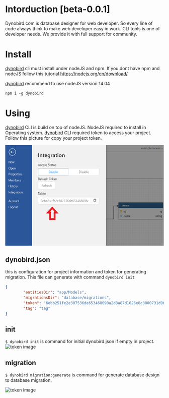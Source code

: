 # Intorduction [beta-0.0.1]
Dynobird.com is database designer for web developer. So every line of code always think to make web developer easy in work. CLI tools is one of developer needs. We provide it with full support for community.
# Install
[dynobird](https://dynobird.com) cli must install under nodeJS and npm. If you dont have npm and nodeJS follow this tutorial https://nodejs.org/en/download/

[dynobird](https://dynobird.com) recommend to use nodeJS version 14.04

```shell
npm i -g dynobird
```
# Using
[dynobird](https://dynobird.com) CLI is build on top of nodeJS. NodeJS required to install in Operating system. 
[dynobird](https://dynobird.com) CLI required token to access your project. Follow this picture for copy your project token.

![token image](./docs/img/token.png "Dynobird token")

## dynobird.json
this is configuration for project information and token for generating migration. This file can generate with command ```dynobird init```
```json
{
        "entitiesDir": "app/Models",
        "migrationsDir": "database/migrations",
        "token": "6ebb251fe2e307536de653468098a2d8a87d1026e8c3800731d961317405954e3364c555c8a59cd4410ad19d132d045354e5",
        "tag": "tag"
}
```

## init
```$ dynobird init``` is command for initial dynobird.json if empty in project.
![token image](./docs/img/dynobird-init.png "Dynobird init project")
## migration
```$ dynobird migration:generate``` is command for generate database design to database migration.

![token image](./docs/img/dynobird-generate-migration.png "Dynobird init project")